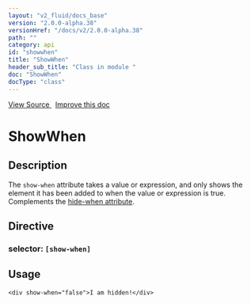 ```yaml
---
layout: "v2_fluid/docs_base"
version: "2.0.0-alpha.38"
versionHref: "/docs/v2/2.0.0-alpha.38"
path: ""
category: api
id: "showwhen"
title: "ShowWhen"
header_sub_title: "Class in module "
doc: "ShowWhen"
docType: "class"
---
```





<div class="improve-docs">
  <a href='http://github.com/driftyco/ionic2/tree/master/ionic/components/show-hide-when/show-hide-when.ts#L51'>
    View Source
  </a>
  &nbsp;
  <a href='http://github.com/driftyco/ionic2/edit/master/ionic/components/show-hide-when/show-hide-when.ts#L51'>
    Improve this doc
  </a>

  <!-- TODO(drewrygh, perrygovier): render this block in the correct location, markup identical to component docs -->

</div>




<h1 class="api-title">


ShowWhen






</h1>






<h2>Description</h2>

<p>The <code>show-when</code> attribute takes a value or expression, and only shows the element it has been added to when
the value or expression is true. Complements the <a href="../HideWhen">hide-when attribute</a>.</p>


<h2>Directive</h2>
<h3>selector: <code>[show-when]</code></h3>
<h2>Usage</h2>


<pre><code class="lang-html">&lt;div show-when=&quot;false&quot;&gt;I am hidden!&lt;/div&gt;
</code></pre>





<!-- end content block -->


<!-- end body block -->


